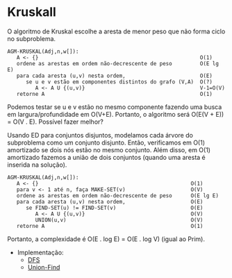 # Kruskall

O algoritmo de Kruskal escolhe a aresta de menor peso que não forma ciclo no subproblema.

```
AGM-KRUSKAL(Adj,n,w[]):
   A <- {}                                                    O(1)
   ordene as arestas em ordem não-decrescente de peso         O(E lg E)
   para cada aresta (u,v) nesta ordem,                        O(E)
      se u e v estão em componentes distintos do grafo (V,A)  O(?)
         A <- A U {(u,v)}                                     V-1=O(V)
   retorne A                                                  O(1)

```

Podemos testar se u e v estão no mesmo componente fazendo uma busca em largura/profundidade em O(V+E). Portanto, o algoritmo será O(E(V + E)) = O(V . E). Possível fazer melhor?

Usando ED para conjuntos disjuntos, modelamos cada árvore do subproblema como um conjunto disjunto. Então, verificamos em O(1) amortizado se dois nós estão no mesmo conjunto. Além disso, em O(1) amortizado fazemos a união de dois conjuntos (quando uma aresta é inserida na solução).

```
AGM-KRUSKAL(Adj,n,w[]):
   A <- {}                                                 O(1)
   para v <- 1 até n, faça MAKE-SET(v)                     O(V)
   ordene as arestas em ordem não-decrescente de peso      O(E lg E)
   para cada aresta (u,v) nesta ordem,                     O(E)
      se FIND-SET(u) != FIND-SET(v)                        O(E)
         A <- A U {(u,v)}                                  O(V)
         UNION(u,v)                                        O(V)
   retorne A                                               O(1)

```
Portanto, a complexidade é O(E . log E) = O(E . log V) (igual ao Prim).

- Implementação:
  - [DFS](kruskal_dfs.cpp)
  - [Union-Find](kruskal_union_find.cpp)
